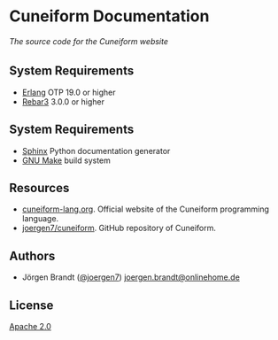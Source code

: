 # Cuneiform Documentation

###### The source code for the Cuneiform website

## System Requirements

- [Erlang](https://www.erlang.org) OTP 19.0 or higher
- [Rebar3](https://www.rebar3.org) 3.0.0 or higher

## System Requirements

- [Sphinx](https://www.sphinx-doc.org/en/master/) Python documentation generator
- [GNU Make](https://www.gnu.org/software/make/) build system

## Resources

- [cuneiform-lang.org](https://www.cuneiform-lang.org/). Official website of the Cuneiform programming language.
- [joergen7/cuneiform](https://github.com/joergen7/cuneiform). GitHub repository of Cuneiform.

## Authors

- Jörgen Brandt ([@joergen7](https://github.com/joergen7/)) [joergen.brandt@onlinehome.de](mailto:joergen.brandt@onlinehome.de)

## License

[Apache 2.0](https://www.apache.org/licenses/LICENSE-2.0.html)